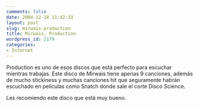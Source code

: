 ```yaml
---
comments: false
date: 2004-12-28 11:42:33
layout: post
slug: mirwais-production
title: Mirwais, Production
wordpress_id: 2179
categories:
- Internet
---
```


Production es uno de esos discos que está perfecto para escuchar mientras trabajas. Este disco de Mirwais tiene apenas 9 canciones, además de mucho stickiness y muchas canciones hit que seguramente habrán escuchado en películas como Snatch donde sale el corte Disco Science.





Les recomiendo este disco que está muy bueno.




 
